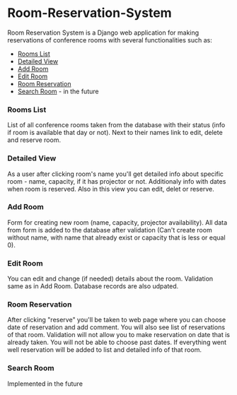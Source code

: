 # Room-Reservation-System
Room Reservation System is a Django web application for making reservations of conference rooms with several functionalities such as:
  * [Rooms List](#rooms-list)
  * [Detailed View](#detailed-view)
  * [Add Room](#add-room)
  * [Edit Room](#edit-room)
  * [Room Reservation](#room-reservation)
  * [Search Room](#search-room) - in the future
  
  ### Rooms List
  List of all conference rooms taken from the database with their status (info if room is available that day or not). Next to their names link to edit, delete and reserve room.
  ### Detailed View
  As a user after clicking room's name you'll get detailed info about specific room - name, capacity, if it has projector or not. Additionaly info with dates when room is reserved. Also in this view you can edit, delet or reserve.
  ### Add Room
  Form for creating new room (name, capacity, projector availability). All data from form is added to the database after validation (Can't create room without name, with name that already exist or capacity that is less or equal 0).
  ### Edit Room
  You can edit and change (if needed) details about the room. Validation same as in Add Room. Database records are also udpated.
  ### Room Reservation
  After clicking "reserve" you'll be taken to web page where you can choose date of reservation and add comment. You will also see list of reservations of that room. Validation will not allow you to make reservation on date that is already taken. You will not be able to choose past dates. If everything went well reservation will be added to list and detailed info of that room.
  ### Search Room
  Implemented in the future
